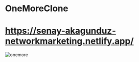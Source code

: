 # OneMoreClone
# https://senay-akagunduz-networkmarketing.netlify.app/
![onemore](https://github.com/senayakagunduz/OneMoreClone/assets/69090467/67152f0e-1cf9-4355-80fa-646c1aa8cf6a)

